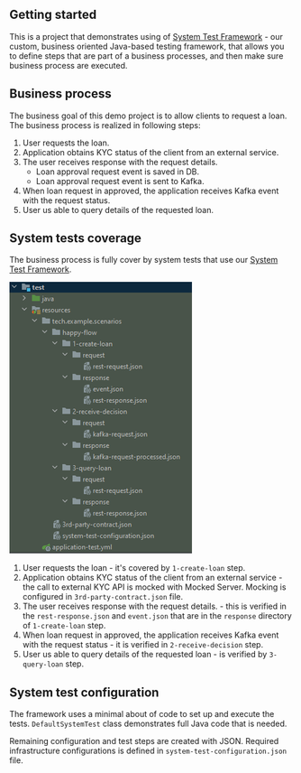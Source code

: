 ## Getting started
This is a project that demonstrates using of [System Test Framework](https://github.com/INK-Solutions/system-test-framework) - our custom, business oriented Java-based testing framework, that allows you to define steps that are part of a business processes, and then make sure business process are executed.

## Business process
The business goal of this demo project is to allow clients to request a loan.
The business process is realized in following steps:
1. User requests the loan.
2. Application obtains KYC status of the client from an external service.
3. The user receives response with the request details.
   - Loan approval request event is saved in DB.
   - Loan approval request event is sent to Kafka.
4. When loan request in approved, the application receives Kafka event with the request status.
5. User us able to query details of the requested loan.

## System tests coverage
The business process is fully cover by system tests that use our [System Test Framework](https://github.com/INK-Solutions/system-test-framework).

![docs/test-steps-directory-structure.png](docs/test-steps-directory-structure.png)

1. User requests the loan - it's covered by `1-create-loan` step.
2. Application obtains KYC status of the client from an external service - the call to external KYC API is mocked with Mocked Server. Mocking is configured in `3rd-party-contract.json` file.
3. The user receives response with the request details. - this is verified in the `rest-response.json` and `event.json` that are in the `response` directory of `1-create-loan` step.
4. When loan request in approved, the application receives Kafka event with the request status - it is verified in `2-receive-decision` step.
5. User us able to query details of the requested loan - is verified by `3-query-loan` step.

## System test configuration
The framework uses a minimal about of code to set up and execute the tests.
`DefaultSystemTest` class demonstrates full Java code that is needed.

Remaining configuration and test steps are created with JSON.
Required infrastructure configurations is defined in `system-test-configuration.json` file.